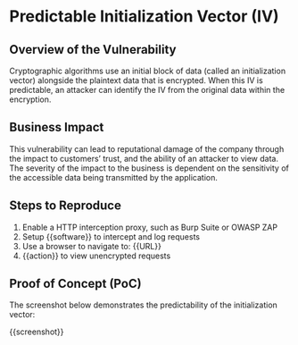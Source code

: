 # Predictable Initialization Vector (IV)

## Overview of the Vulnerability

Cryptographic algorithms use an initial block of data (called an initialization vector) alongside the plaintext data that is encrypted. When this IV is predictable, an attacker can identify the IV from the original data within the encryption.

## Business Impact

This vulnerability can lead to reputational damage of the company through the impact to customers’ trust, and the ability of an attacker to view data. The severity of the impact to the business is dependent on the sensitivity of the accessible data being transmitted by the application.

## Steps to Reproduce

1. Enable a HTTP interception proxy, such as Burp Suite or OWASP ZAP
1. Setup {{software}} to intercept and log requests
1. Use a browser to navigate to: {{URL}}
1. {{action}} to view unencrypted requests

## Proof of Concept (PoC)

The screenshot below demonstrates the predictability of the initialization vector:

{{screenshot}}

